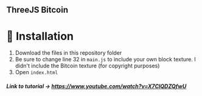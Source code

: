 ## ThreeJS Bitcoin

# :wrench: Installation

1. Download the files in this repository folder
2. Be sure to change line 32 in `main.js` to include your own block texture. I didn't include the Bitcoin texture (for copyright purposes)
3. Open `index.html`

##### Link to tutorial -> https://www.youtube.com/watch?v=X7ClQDZQfwU
